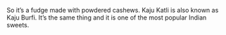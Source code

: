 So it’s a fudge made with powdered cashews.
Kaju Katli is also known as Kaju Burfi. It’s the same thing and it is one of the most popular Indian sweets.
